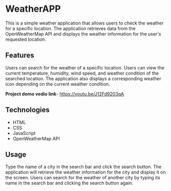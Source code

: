 # WeatherAPP
This is a simple weather application that allows users to check the weather for a specific location. The application retrieves data from the OpenWeatherMap API and displays the weather information for the user's requested location.

## Features
Users can search for the weather of a specific location. Users can view the current temperature, humidity, wind speed, and weather condition of the searched location. The application also displays a corresponding weather icon depending on the current weather condition.

**Project demo vedio link**- https://youtu.be/J12Fd9203qA

## Technologies
- HTML
- CSS
- JavaScript
- OpenWeatherMap API
## Usage
Type the name of a city in the search bar and click the search button. The application will retrieve the weather information for the city and display it on the screen. Users can search for the weather of another city by typing its name in the search bar and clicking the search button again.
     
